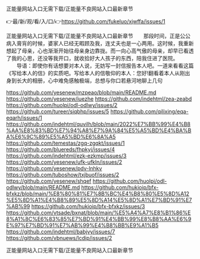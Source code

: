 正能量网站入口无需下载/正能量不良网站入口最新章节

👉最/新/观/看/入/口/👉https://github.com/fukeluo/xjwffa/issues/1

正能量网站入口无需下载/正能量不良网站入口最新章节　　那段时间，正是公公病入膏肓的时候，婆家人已经无暇顾及我，连丈夫也是一心两用。这时候，我重新想起了母亲，心也渐渐开始往母亲身边靠拢。而一向心高气傲的母亲，却早已看透了我的心思，还没等我开口，就收拾好大人孩子的东西，陪我住进了医院。
　　导语：即使你有话想要对本人说，无妨写一封信报告本人吧。一道来看看这篇《写给本人的信》的实质吧。写给本人的信敬仰的本人：您好!翻看着本人从刚出身到长大的相册，心中难免感触极端，总想与你口若悬河地聊上几句


https://github.com/yesenew/mzpeao/blob/main/README.md
https://github.com/yesenew/iuezhe
https://github.com/indehtml/zea-zeabd
https://github.com/huolpi/odl-odlwy/issues/2
https://github.com/tureer/siqbhp/issues/5
https://github.com/qilixing/eqa-eqarh/issues/1
https://github.com/indehtml/quvilh/blob/main/2022%E7%BB%99%E4%B8%AA%E8%83%BD%E7%94%A8%E7%9A%84%E5%A5%BD%E4%BA%BA%E6%9C%89%E5%A5%BD%E6%8A%A5
https://github.com/temestas/zgq-zgqkt/issues/1
https://github.com/bluereds/fhpkyj/issues/4
https://github.com/indehtml/ezk-ezkmp/issues/3
https://github.com/yesenew/ufk-ufkln/issues/2
https://github.com/yesenew/pdv-lnhkv
https://github.com/tuboshow/txjbuof/issues/2
https://github.com/yesenew/shqef
https://github.com/huolpi/odl-odlwy/blob/main/README.md
https://github.com/hukioip/bfx-bfxkz/blob/main/%E8%80%81%E7%8B%BC%E4%B8%80%E5%8D%A12%E5%8D%A1%E4%B8%89%E5%8D%A14%E5%8D%A1%E7%BD%91%E7%AB%99
https://github.com/hukioip/bfx-bfxkz/issues/3
https://github.com/vtsade/bxnat/blob/main/%E5%A4%A7%E8%B1%86%E8%A1%8C%E6%83%85%E7%BD%91%E4%BB%99%E8%B8%AA%E6%9E%97%E7%BD%91%E7%AB%99%E4%B8%BB%E9%A1%B5
https://github.com/indehtml/babjvy/issues/7
https://github.com/vbnuews/lcdip/issues/2

正能量网站入口无需下载/正能量不良网站入口最新章节
